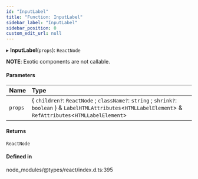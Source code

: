 ```yaml
---
id: "InputLabel"
title: "Function: InputLabel"
sidebar_label: "InputLabel"
sidebar_position: 0
custom_edit_url: null
---
```


▸ **InputLabel**(`props`): `ReactNode`

**NOTE**: Exotic components are not callable.

#### Parameters

| Name | Type |
| :------ | :------ |
| `props` | \{ `children?`: `ReactNode` ; `className?`: `string` ; `shrink?`: `boolean`  } & `LabelHTMLAttributes`\<`HTMLLabelElement`\> & `RefAttributes`\<`HTMLLabelElement`\> |

#### Returns

`ReactNode`

#### Defined in

node_modules/@types/react/index.d.ts:395

